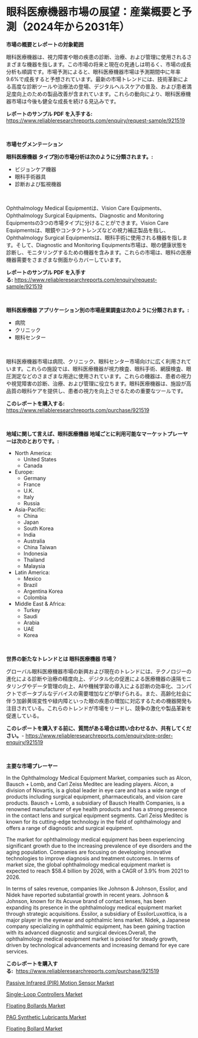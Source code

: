 <p><h1>眼科医療機器市場の展望：産業概要と予測（2024年から2031年）</h1></p><p><strong>市場の概要とレポートの対象範囲</strong></p>
<p><p>眼科医療機器は、視力障害や眼の疾患の診断、治療、および管理に使用されるさまざまな機器を指します。この市場の将来と現在の見通しは明るく、市場の成長分析も順調です。市場予測によると、眼科医療機器市場は予測期間中に年率9.6%で成長すると予想されています。最新の市場トレンドには、技術革新による高度な診断ツールや治療法の登場、デジタルヘルスケアの普及、および患者満足度向上のための製品改善が含まれています。これらの動向により、眼科医療機器市場は今後も健全な成長を続ける見込みです。</p></p>
<p><strong>レポートのサンプル PDF を入手する:</strong> <a href="https://www.reliableresearchreports.com/enquiry/request-sample/921519">https://www.reliableresearchreports.com/enquiry/request-sample/921519</a></p>
<p>&nbsp;</p>
<p><strong>市場セグメンテーション</strong></p>
<p><strong>眼科医療機器 タイプ別の市場分析は次のように分類されます。:</strong></p>
<p><ul><li>ビジョンケア機器</li><li>眼科手術器具</li><li>診断および監視機器</li></ul></p>
<p>&nbsp;</p>
<p><p>Ophthalmology Medical Equipmentは、Vision Care Equipments、Ophthalmology Surgical Equipments、Diagnostic and Monitoring Equipmentsの3つの市場タイプに分けることができます。Vision Care Equipmentsは、眼鏡やコンタクトレンズなどの視力補正製品を指し、Ophthalmology Surgical Equipmentsは、眼科手術に使用される機器を指します。そして、Diagnostic and Monitoring Equipments市場は、眼の健康状態を診断し、モニタリングするための機器を含みます。これらの市場は、眼科の医療機器需要をさまざまな側面からカバーしています。</p></p>
<p><strong>レポートのサンプル PDF を入手する:</strong>&nbsp;<a href="https://www.reliableresearchreports.com/enquiry/request-sample/921519">https://www.reliableresearchreports.com/enquiry/request-sample/921519</a></p>
<p>&nbsp;</p>
<p><strong> 眼科医療機器 アプリケーション別の市場産業調査は次のように分類されます。:</strong></p>
<p><ul><li>病院</li><li>クリニック</li><li>眼科センター</li></ul></p>
<p>&nbsp;</p>
<p><p>眼科医療機器市場は病院、クリニック、眼科センター市場向けに広く利用されています。これらの施設では、眼科医療機器が視力検査、眼科手術、網膜検査、眼圧測定などのさまざまな用途に使用されています。これらの機器は、患者の視力や視覚障害の診断、治療、および管理に役立ちます。眼科医療機器は、施設が高品質の眼科ケアを提供し、患者の視力を向上させるための重要なツールです。</p></p>
<p><strong>このレポートを購入する:</strong>&nbsp; <a href="https://www.reliableresearchreports.com/purchase/921519">https://www.reliableresearchreports.com/purchase/921519</a></p>
<p>&nbsp;</p>
<p><strong>地域に関して言えば、眼科医療機器 地域ごとに利用可能なマーケットプレーヤーは次のとおりです。:</strong></p>
<p><ul>
    <li>
        North America:
        <ul>
            <li>United States</li>
            <li>Canada</li>
        </ul>
    </li>
    <li>
        Europe:
        <ul>
            <li>Germany</li>
            <li>France</li>
            <li>U.K.</li>
            <li>Italy</li>
            <li>Russia</li>
        </ul>
    </li>
    <li>
        Asia-Pacific:
        <ul>
            <li>China</li>
            <li>Japan</li>
            <li>South Korea</li>
            <li>India</li>
            <li>Australia</li>
            <li>China Taiwan</li>
            <li>Indonesia</li>
            <li>Thailand</li>
            <li>Malaysia</li>
        </ul>
    </li>
    <li>
        Latin America:
        <ul>
            <li>Mexico</li>
            <li>Brazil</li>
            <li>Argentina Korea</li>
            <li>Colombia</li>
        </ul>
    </li>
    <li>
        Middle East & Africa:
        <ul>
            <li>Turkey</li>
            <li>Saudi</li>
            <li>Arabia</li>
            <li>UAE</li>
            <li>Korea</li>
        </ul>
    </li>
    </ul></p>
<p>&nbsp;</p>
<p><strong>世界の新たなトレンドとは 眼科医療機器 市場？</strong></p>
<p><p>グローバル眼科医療機器市場の新興および現在のトレンドには、テクノロジーの進化による診断や治療の精度向上、デジタル化の促進による医療機器の遠隔モニタリングやデータ管理の向上、AIや機械学習の導入による診断の効率化、コンパクトでポータブルなデバイスの需要増加などが挙げられる。また、高齢化社会に伴う加齢黄斑変性や緑内障といった眼の疾患の増加に対応するための機器開発も注目されている。これらのトレンドが市場をリードし、競争の激化や製品革新を促進している。</p></p>
<p><strong>このレポートを購入する前に、質問がある場合は問い合わせるか、共有してください。</strong>- <a href="https://www.reliableresearchreports.com/enquiry/pre-order-enquiry/921519">https://www.reliableresearchreports.com/enquiry/pre-order-enquiry/921519</a></p>
<p>&nbsp;</p>
<p><strong>主要な市場プレーヤー</strong></p>
<p><p>In the Ophthalmology Medical Equipment Market, companies such as Alcon, Bausch + Lomb, and Carl Zeiss Meditec are leading players. Alcon, a division of Novartis, is a global leader in eye care and has a wide range of products including surgical equipment, pharmaceuticals, and vision care products. Bausch + Lomb, a subsidiary of Bausch Health Companies, is a renowned manufacturer of eye health products and has a strong presence in the contact lens and surgical equipment segments. Carl Zeiss Meditec is known for its cutting-edge technology in the field of ophthalmology and offers a range of diagnostic and surgical equipment.</p><p>The market for ophthalmology medical equipment has been experiencing significant growth due to the increasing prevalence of eye disorders and the aging population. Companies are focusing on developing innovative technologies to improve diagnosis and treatment outcomes. In terms of market size, the global ophthalmology medical equipment market is expected to reach $58.4 billion by 2026, with a CAGR of 3.9% from 2021 to 2026.</p><p>In terms of sales revenue, companies like Johnson & Johnson, Essilor, and Nidek have reported substantial growth in recent years. Johnson & Johnson, known for its Acuvue brand of contact lenses, has been expanding its presence in the ophthalmology medical equipment market through strategic acquisitions. Essilor, a subsidiary of EssilorLuxottica, is a major player in the eyewear and ophthalmic lens market. Nidek, a Japanese company specializing in ophthalmic equipment, has been gaining traction with its advanced diagnostic and surgical devices.Overall, the ophthalmology medical equipment market is poised for steady growth, driven by technological advancements and increasing demand for eye care services.</p></p>
<p><strong>このレポートを購入する:</strong>&nbsp;&nbsp;<a href="https://www.reliableresearchreports.com/purchase/921519">https://www.reliableresearchreports.com/purchase/921519</a></p>
<p><p><a href="https://issuu.com/reportprime-2/docs/passive-infrared-pir-motion-sensor-market-size-203">Passive Infrared (PIR) Motion Sensor Market</a></p><p><a href="https://github.com/Hazelklievgspy6vdcsmu106w/Market-Research-Report-List-1/blob/main/single-loop-controllers-market.md">Single-Loop Controllers Market</a></p><p><a href="https://github.com/joannagoyvaerts/Market-Research-Report-List-1/blob/main/floating-bollards-market.md">Floating Bollards Market</a></p><p><a href="https://issuu.com/reportprime-2/docs/pag-synthetic-lubricants-market-size-2030.pptx">PAG Synthetic Lubricants Market</a></p><p><a href="https://github.com/lubmix/Market-Research-Report-List-1/blob/main/floating-bollard-market.md">Floating Bollard Market</a></p></p>